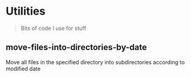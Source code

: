 # Utilities

> Bits of code I use for stuff

## move-files-into-directories-by-date

Move all files in the specified directory into subdirectories according to modified date
